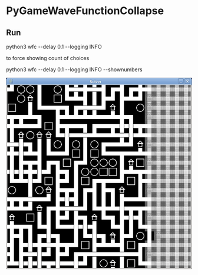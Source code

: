 # PyGameWaveFunctionCollapse

## Run

python3 wfc --delay 0.1 --logging INFO

to force showing count of choices

python3 wfc --delay 0.1 --logging INFO --shownumbers

![](Screenshot%20at%202023-03-15%2013-42-32.png)
